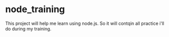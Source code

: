 # node_training
This project will help me learn using node.js. So it will contqin all practice i'll do during my training.
